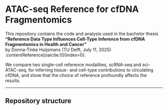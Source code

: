 # ATAC-seq Reference for cfDNA Fragmentomics

This repository contains the code and analysis used in the bachelor thesis  
**“Reference Data Type Influences Cell-Type Inference from cfDNA Fragmentomics in Health and Cancer”**  
by Donna-Tinke Huijsmans (TU Delft, July 11, 2025) :contentReference[oaicite:0]{index=0}.  

We compare two single-cell reference modalities, scRNA-seq and sci-ATAC-seq, for inferring tissue- and cell-type contributions to circulating cfDNA, and show that the choice of reference profoundly affects the results.

---

## Repository structure

